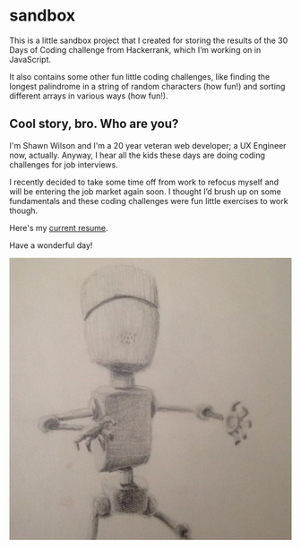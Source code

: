 # sandbox

This is a little sandbox project that I created for storing the results of the 30 Days of Coding challenge from Hackerrank, which I’m working on in JavaScript.

It also contains some other fun little coding challenges, like finding the longest palindrome in a string of random characters (how fun!) and sorting different arrays in various ways (how fun!).

## Cool story, bro. Who are you?

I'm Shawn Wilson and I'm a 20 year veteran web developer; a UX Engineer now, actually. Anyway, I hear all the kids these days are doing coding challenges for job interviews.

I recently decided to take some time off from work to refocus myself and will be entering the job market again soon. I thought I’d brush up on some fundamentals and these coding challenges were fun little exercises to work though.

Here's my [current resume](https://www.dropbox.com/s/3pmdm4za78mdafm/Shawn_Wilson_Resume.pdf?dl=0).

Have a wonderful day!

![Robot](portfolio/robot.jpg)

